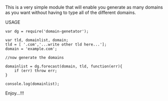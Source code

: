 This is a very simple module that will enable you generate as many domains as you want without having to type all of the different domains.

USAGE

    var dg = require('domain-genetator');
    
    var tld, domainlist, domain;
    tld = [ '.com','...write other tld here...'];
    domain = 'example.com';

    //now generate the domains

    domainlist = dg.forecast(domain, tld, function(err){
        if (err) throw err;
    }

    console.log(domainlist);

Enjoy...!!!
